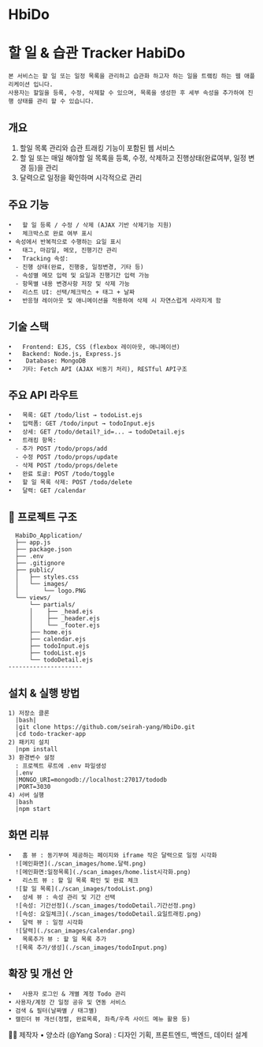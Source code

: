 # HbiDo

# 할 일 & 습관 Tracker HabiDo 
    본 서비스는 할 일 또는 일정 목록을 관리하고 습관화 하고자 하는 일을 트랰킹 하는 웹 애플리케이션 입니다. 
    사용자는 할일을 등록, 수정, 삭제할 수 있으며, 목록을 생성한 후 세부 속성을 추가하여 진행 상태를 관리 할 수 있습니다. 
 
## 개요 
  1. 할일 목록 관리와 습관 트래킹 기능이 포함된 웹 서비스
  2. 할 일 또는 매일 해야할 일 목록을 등록, 수정, 삭제하고 진행상태(완료여부, 일정 변경 등)을 관리
  3. 달력으로 일정을 확인하며 시각적으로 관리


## 주요 기능
    •	할 일 등록 / 수정 / 삭제 (AJAX 기반 삭제기능 지원)
    •	체크박스로 완료 여부 표시
    • 속성에서 반복적으로 수행하는 요일 표시
    •	태그, 마감일, 메모, 진행기간 관리
    •	Tracking 속성:
      - 진행 상태(완료, 진행중, 일정변경, 기타 등)
      - 속성별 메모 입력 및 요일과 진행기간 입력 가능
      - 항목별 내용 변경사항 저장 및 삭제 가능 
    •	리스트 UI: 선택/체크박스 + 태그 + 날짜 
    •	반응형 레이아웃 및 애니메이션을 적용하여 삭제 시 자연스럽게 사라지게 함


## 기술 스택
	•	Frontend: EJS, CSS (flexbox 레이아웃, 애니메이션)
	•	Backend: Node.js, Express.js
	•	 Database: MongoDB 
	•	기타: Fetch API (AJAX 비동기 처리), RESTful API구조 

  ## 주요 API 라우트 
    •	목록: GET /todo/list → todoList.ejs
    •	입력폼: GET /todo/input → todoInput.ejs
    •	상세: GET /todo/detail?_id=... → todoDetail.ejs
    •	트래킹 항목:
      - 추가 POST /todo/props/add
      - 수정 POST /todo/props/update
      - 삭제 POST /todo/props/delete
    •	완료 토글: POST /todo/toggle
    •	할 일 목록 삭제: POST /todo/delete
    •	달력: GET /calendar

## 📂 프로젝트 구조
      HabiDo_Application/
      ├── app.js
      ├── package.json
      ├── .env
      ├── .gitignore
      ├── public/
      │   ├── styles.css
      │   └── images/
      │       └── logo.PNG
      └── views/
          └── partials/
          │    ├── _head.ejs
          │    ├── _header.ejs
          │    └── _footer.ejs
          ├── home.ejs
          ├── calendar.ejs
          ├── todoInput.ejs
          ├── todoList.ejs
          └── todoDetail.ejs
    ---------------------

## 설치 & 실행 방법
    1) 저장소 클론
      |bash|
      |git clone https://github.com/seirah-yang/HbiDo.git
      |cd todo-tracker-app
    2) 패키지 설치 
      |npm install
    3) 환경변수 설정
      : 프로젝트 루트에 .env 파일생성 
      |.env
      |MONGO_URI=mongodb://localhost:27017/tododb
      |PORT=3030
    4) 서버 실행 
      |bash 
      |npm start


## 화면 리뷰
    •	홈 뷰 : 동기부여 제공하는 페이지와 iframe 작은 달력으로 일정 시각화
      ![메인화면](./scan_images/home.달력.png)
      ![메인화면:일정목록](./scan_images/home.list시각화.png)
    •	리스트 뷰 : 할 일 목록 확인 및 완료 체크
      ![할 일 목록](./scan_images/todoList.png)
    •	상세 뷰 : 속성 관리 및 기간 선택
      ![속성: 기간선정](./scan_images/todoDetail.기간선정.png)
      ![속성: 요일체크](./scan_images/todoDetail.요일트래킹.png)
    •	달력 뷰 : 일정 시각화
      ![달력](./scan_images/calendar.png)
    •	목록추가 뷰 : 할 일 목록 추가
      ![목록 추가/생성](./scan_images/todoInput.png)

## 확장 및 개선 안 
    •	사용자 로그인 & 개별 계정 Todo 관리
    • 사용자/계정 간 일정 공유 및 연동 서비스 
    • 검색 & 필터(날짜별 / 태그별)
    • 캘린더 뷰 개선(정렬, 완료목록, 좌측/우측 사이드 메뉴 활용 등)

  👩‍💻 제작자
	•	양소라 (@Yang Sora)
		: 디자인 기획, 프론트엔드, 백엔드, 데이터 설계
